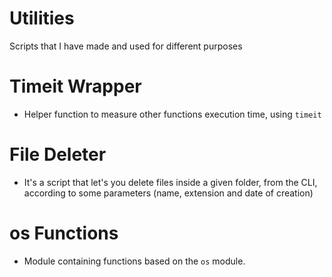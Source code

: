 # Utilities
Scripts that I have made and used for different purposes

# Timeit Wrapper
- Helper function to measure other functions execution time, using `timeit`

# File Deleter
- It's a script that let's you delete files inside a given folder, from the CLI, according to some parameters (name, extension and date of creation)

# os Functions
- Module containing functions based on the `os` module. 